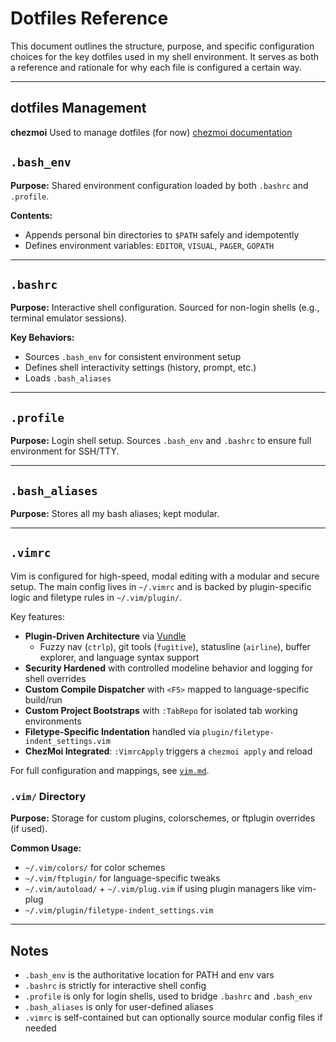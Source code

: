# Dotfiles Reference

This document outlines the structure, purpose, and specific configuration choices for the key dotfiles used in my shell environment. It serves as both a reference and rationale for why each file is configured a certain way.

---

## dotfiles Management

**chezmoi** Used to manage dotfiles (for now)
[chezmoi documentation](https://www.chezmoi.io/quick-start/)


## `.bash_env`
**Purpose:** Shared environment configuration loaded by both `.bashrc` and `.profile`.

**Contents:**
- Appends personal bin directories to `$PATH` safely and idempotently
- Defines environment variables: `EDITOR`, `VISUAL`, `PAGER`, `GOPATH`

---

## `.bashrc`
**Purpose:** Interactive shell configuration. Sourced for non-login shells (e.g., terminal emulator sessions).

**Key Behaviors:**
- Sources `.bash_env` for consistent environment setup
- Defines shell interactivity settings (history, prompt, etc.)
- Loads `.bash_aliases`

---

## `.profile`
**Purpose:** Login shell setup. Sources `.bash_env` and `.bashrc` to ensure full environment for SSH/TTY.

---

## `.bash_aliases`
**Purpose:** Stores all my bash aliases; kept modular.

---

## `.vimrc`

Vim is configured for high-speed, modal editing with a modular and secure setup. The main config lives in `~/.vimrc` and is backed by plugin-specific logic and filetype rules in `~/.vim/plugin/`.

Key features:

- **Plugin-Driven Architecture** via [Vundle](https://github.com/VundleVim/Vundle.vim)
  - Fuzzy nav (`ctrlp`), git tools (`fugitive`), statusline (`airline`), buffer explorer, and language syntax support
- **Security Hardened** with controlled modeline behavior and logging for shell overrides
- **Custom Compile Dispatcher** with `<F5>` mapped to language-specific build/run
- **Custom Project Bootstraps** with `:TabRepo` for isolated tab working environments
- **Filetype-Specific Indentation** handled via `plugin/filetype-indent_settings.vim`
- **ChezMoi Integrated**: `:VimrcApply` triggers a `chezmoi apply` and reload

For full configuration and mappings, see [`vim.md`](docs/vim.md).

### `.vim/` Directory
**Purpose:** Storage for custom plugins, colorschemes, or ftplugin overrides (if used).

**Common Usage:**
- `~/.vim/colors/` for color schemes
- `~/.vim/ftplugin/` for language-specific tweaks
- `~/.vim/autoload/` + `~/.vim/plug.vim` if using plugin managers like vim-plug
- `~/.vim/plugin/filetype-indent_settings.vim`

---

## Notes
- `.bash_env` is the authoritative location for PATH and env vars
- `.bashrc` is strictly for interactive shell config
- `.profile` is only for login shells, used to bridge `.bashrc` and `.bash_env`
- `.bash_aliases` is only for user-defined aliases
- `.vimrc` is self-contained but can optionally source modular config files if needed

